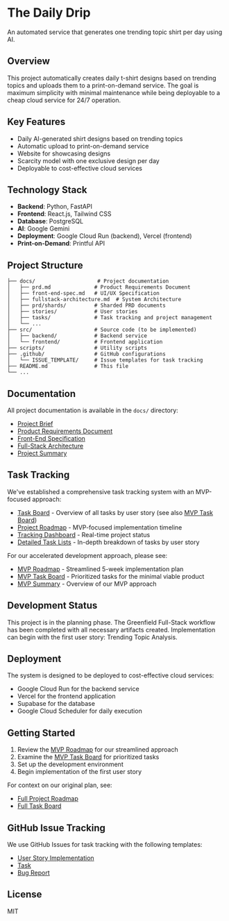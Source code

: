# The Daily Drip

An automated service that generates one trending topic shirt per day using AI.

## Overview
This project automatically creates daily t-shirt designs based on trending topics and uploads them to a print-on-demand service. The goal is maximum simplicity with minimal maintenance while being deployable to a cheap cloud service for 24/7 operation.

## Key Features
- Daily AI-generated shirt designs based on trending topics
- Automatic upload to print-on-demand service
- Website for showcasing designs
- Scarcity model with one exclusive design per day
- Deployable to cost-effective cloud services

## Technology Stack
- **Backend**: Python, FastAPI
- **Frontend**: React.js, Tailwind CSS
- **Database**: PostgreSQL
- **AI**: Google Gemini
- **Deployment**: Google Cloud Run (backend), Vercel (frontend)
- **Print-on-Demand**: Printful API

## Project Structure
```
├── docs/                    # Project documentation
│   ├── prd.md              # Product Requirements Document
│   ├── front-end-spec.md   # UI/UX Specification
│   ├── fullstack-architecture.md  # System Architecture
│   ├── prd/shards/         # Sharded PRD documents
│   ├── stories/            # User stories
│   ├── tasks/              # Task tracking and project management
│   └── ...
├── src/                    # Source code (to be implemented)
│   ├── backend/            # Backend service
│   └── frontend/           # Frontend application
├── scripts/                # Utility scripts
├── .github/                # GitHub configurations
│   └── ISSUE_TEMPLATE/     # Issue templates for task tracking
├── README.md               # This file
└── ...
```

## Documentation
All project documentation is available in the `docs/` directory:
- [Project Brief](docs/project-brief.md)
- [Product Requirements Document](docs/prd.md)
- [Front-End Specification](docs/front-end-spec.md)
- [Full-Stack Architecture](docs/fullstack-architecture.md)
- [Project Summary](docs/project-summary.md)

## Task Tracking
We've established a comprehensive task tracking system with an MVP-focused approach:
- [Task Board](docs/tasks/task-board.md) - Overview of all tasks by user story (see also [MVP Task Board](docs/tasks/mvp-task-board.md))
- [Project Roadmap](docs/tasks/project-roadmap.md) - MVP-focused implementation timeline
- [Tracking Dashboard](docs/tasks/tracking-dashboard.md) - Real-time project status
- [Detailed Task Lists](docs/tasks/) - In-depth breakdown of tasks by user story

For our accelerated development approach, please see:
- [MVP Roadmap](docs/tasks/mvp-roadmap.md) - Streamlined 5-week implementation plan
- [MVP Task Board](docs/tasks/mvp-task-board.md) - Prioritized tasks for the minimal viable product
- [MVP Summary](docs/tasks/mvp-summary.md) - Overview of our MVP approach

## Development Status
This project is in the planning phase. The Greenfield Full-Stack workflow has been completed with all necessary artifacts created. Implementation can begin with the first user story: Trending Topic Analysis.

## Deployment
The system is designed to be deployed to cost-effective cloud services:
- Google Cloud Run for the backend service
- Vercel for the frontend application
- Supabase for the database
- Google Cloud Scheduler for daily execution

## Getting Started
1. Review the [MVP Roadmap](docs/tasks/mvp-roadmap.md) for our streamlined approach
2. Examine the [MVP Task Board](docs/tasks/mvp-task-board.md) for prioritized tasks
3. Set up the development environment
4. Begin implementation of the first user story

For context on our original plan, see:
- [Full Project Roadmap](docs/tasks/project-roadmap.md)
- [Full Task Board](docs/tasks/task-board.md)

## GitHub Issue Tracking
We use GitHub Issues for task tracking with the following templates:
- [User Story Implementation](.github/ISSUE_TEMPLATE/user-story.md)
- [Task](.github/ISSUE_TEMPLATE/task.md)
- [Bug Report](.github/ISSUE_TEMPLATE/bug-report.md)

## License
MIT